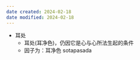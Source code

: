 ```yaml
---
date created: 2024-02-18
date modified: 2024-02-18
---
```

- 耳处
    - 耳处(耳净色)，仍因它是心与心所法生起的条件
    - 因子为：耳净色 sotapasada

